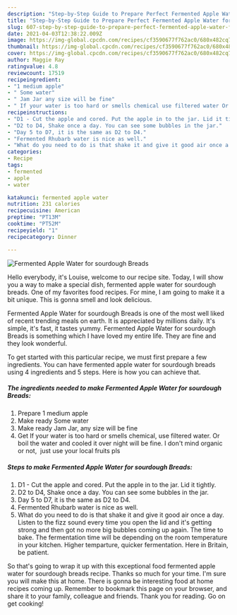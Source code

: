 ```yaml
---
description: "Step-by-Step Guide to Prepare Perfect Fermented Apple Water for sourdough Breads"
title: "Step-by-Step Guide to Prepare Perfect Fermented Apple Water for sourdough Breads"
slug: 607-step-by-step-guide-to-prepare-perfect-fermented-apple-water-for-sourdough-breads
date: 2021-04-03T12:38:22.009Z
image: https://img-global.cpcdn.com/recipes/cf3590677f762ac0/680x482cq70/fermented-apple-water-for-sourdough-breads-recipe-main-photo.jpg
thumbnail: https://img-global.cpcdn.com/recipes/cf3590677f762ac0/680x482cq70/fermented-apple-water-for-sourdough-breads-recipe-main-photo.jpg
cover: https://img-global.cpcdn.com/recipes/cf3590677f762ac0/680x482cq70/fermented-apple-water-for-sourdough-breads-recipe-main-photo.jpg
author: Maggie Ray
ratingvalue: 4.8
reviewcount: 17519
recipeingredient:
- "1 medium apple"
- " Some water"
- " Jam Jar any size will be fine"
- " If your water is too hard or smells chemical use filtered water Or boil the water and cooled it over night will be fine I dont mind organic or not  just use your local fruits pls"
recipeinstructions:
- "D1 - Cut the apple and cored. Put the apple in to the jar. Lid it tightly."
- "D2 to D4, Shake once a day. You can see some bubbles in the jar."
- "Day 5 to D7, it is the same as D2 to D4."
- "Fermented Rhubarb water is nice as well."
- "What do you need to do is that shake it and give it good air once a day. Listen to the fizz sound every time you open the lid and it&#39;s getting strong and then got no more big bubbles coming up again. The time to bake. The fermentation time will be depending on the room temperature in your kitchen. Higher temparture, quicker fermentation. Here in Britain, be patient."
categories:
- Recipe
tags:
- fermented
- apple
- water

katakunci: fermented apple water 
nutrition: 231 calories
recipecuisine: American
preptime: "PT13M"
cooktime: "PT52M"
recipeyield: "1"
recipecategory: Dinner

---
```



![Fermented Apple Water for sourdough Breads](https://img-global.cpcdn.com/recipes/cf3590677f762ac0/680x482cq70/fermented-apple-water-for-sourdough-breads-recipe-main-photo.jpg)

Hello everybody, it's Louise, welcome to our recipe site. Today, I will show you a way to make a special dish, fermented apple water for sourdough breads. One of my favorites food recipes. For mine, I am going to make it a bit unique. This is gonna smell and look delicious.

Fermented Apple Water for sourdough Breads is one of the most well liked of recent trending meals on earth. It is appreciated by millions daily. It's simple, it's fast, it tastes yummy. Fermented Apple Water for sourdough Breads is something which I have loved my entire life. They are fine and they look wonderful.




To get started with this particular recipe, we must first prepare a few ingredients. You can have fermented apple water for sourdough breads using 4 ingredients and 5 steps. Here is how you can achieve that.

<!--inarticleads1-->

##### The ingredients needed to make Fermented Apple Water for sourdough Breads:

1. Prepare 1 medium apple
1. Make ready  Some water
1. Make ready  Jam Jar, any size will be fine
1. Get  If your water is too hard or smells chemical, use filtered water. Or boil the water and cooled it over night will be fine. I don&#39;t mind organic or not,  just use your local fruits pls




<!--inarticleads2-->

##### Steps to make Fermented Apple Water for sourdough Breads:

1. D1 - Cut the apple and cored. Put the apple in to the jar. Lid it tightly.
1. D2 to D4, Shake once a day. You can see some bubbles in the jar.
1. Day 5 to D7, it is the same as D2 to D4.
1. Fermented Rhubarb water is nice as well.
1. What do you need to do is that shake it and give it good air once a day. Listen to the fizz sound every time you open the lid and it&#39;s getting strong and then got no more big bubbles coming up again. The time to bake. The fermentation time will be depending on the room temperature in your kitchen. Higher temparture, quicker fermentation. Here in Britain, be patient.




So that's going to wrap it up with this exceptional food fermented apple water for sourdough breads recipe. Thanks so much for your time. I'm sure you will make this at home. There is gonna be interesting food at home recipes coming up. Remember to bookmark this page on your browser, and share it to your family, colleague and friends. Thank you for reading. Go on get cooking!

